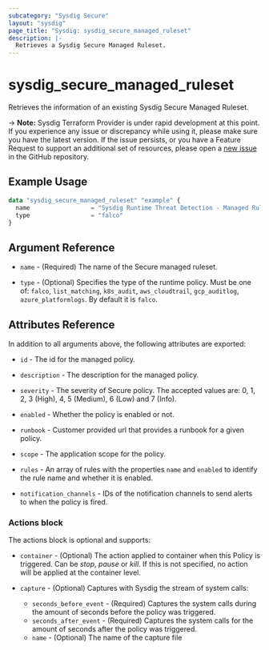 ```yaml
---
subcategory: "Sysdig Secure"
layout: "sysdig"
page_title: "Sysdig: sysdig_secure_managed_ruleset"
description: |-
  Retrieves a Sysdig Secure Managed Ruleset.
---
```


# sysdig_secure_managed_ruleset

Retrieves the information of an existing Sysdig Secure Managed Ruleset.

-> **Note:** Sysdig Terraform Provider is under rapid development at this point. If you experience any issue or discrepancy while using it, please make sure you have the latest version. If the issue persists, or you have a Feature Request to support an additional set of resources, please open a [new issue](https://github.com/sysdiglabs/terraform-provider-sysdig/issues/new) in the GitHub repository.

## Example Usage

```terraform
data "sysdig_secure_managed_ruleset" "example" {
  name                 = "Sysdig Runtime Threat Detection - Managed Ruleset"
  type                 = "falco"
}
```

## Argument Reference

* `name` - (Required) The name of the Secure managed ruleset.

* `type` - (Optional) Specifies the type of the runtime policy. Must be one of: `falco`, `list_matching`, `k8s_audit`,
  `aws_cloudtrail`, `gcp_auditlog`, `azure_platformlogs`. By default it is `falco`.

## Attributes Reference

In addition to all arguments above, the following attributes are exported:

* `id` - The id for the managed policy.

* `description` - The description for the managed policy.

* `severity` -  The severity of Secure policy. The accepted values
    are: 0, 1, 2, 3 (High), 4, 5 (Medium), 6 (Low) and 7 (Info).

* `enabled` - Whether the policy is enabled or not.

* `runbook` - Customer provided url that provides a runbook for a given policy.

* `scope` - The application scope for the policy.

* `rules` - An array of rules with the properties `name` and `enabled` to identify the rule name and whether it is enabled.

* `notification_channels` - IDs of the notification channels to send alerts to
    when the policy is fired.

### Actions block

The actions block is optional and supports:

* `container` - (Optional) The action applied to container when this Policy is
    triggered. Can be *stop*, *pause* or *kill*. If this is not specified,
    no action will be applied at the container level.

* `capture` - (Optional) Captures with Sysdig the stream of system calls:
    * `seconds_before_event` - (Required) Captures the system calls during the
    amount of seconds before the policy was triggered.
    * `seconds_after_event` - (Required) Captures the system calls for the amount
    of seconds after the policy was triggered.
    * `name` - (Optional) The name of the capture file
